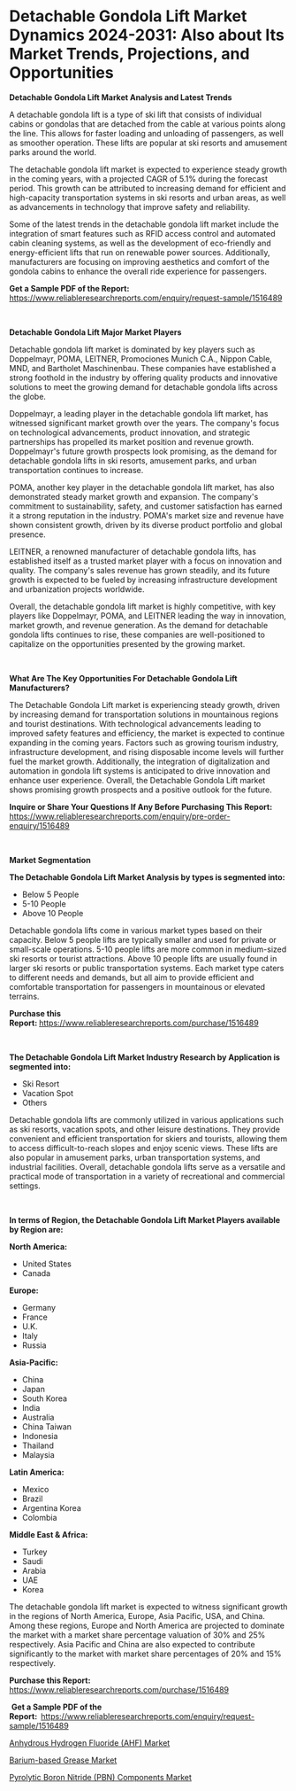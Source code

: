<p><h1>Detachable Gondola Lift Market Dynamics 2024-2031: Also about Its Market Trends, Projections, and Opportunities</h1></p><p><strong>Detachable Gondola Lift Market Analysis and Latest Trends</strong></p>
<p><p>A detachable gondola lift is a type of ski lift that consists of individual cabins or gondolas that are detached from the cable at various points along the line. This allows for faster loading and unloading of passengers, as well as smoother operation. These lifts are popular at ski resorts and amusement parks around the world.</p><p>The detachable gondola lift market is expected to experience steady growth in the coming years, with a projected CAGR of 5.1% during the forecast period. This growth can be attributed to increasing demand for efficient and high-capacity transportation systems in ski resorts and urban areas, as well as advancements in technology that improve safety and reliability.</p><p>Some of the latest trends in the detachable gondola lift market include the integration of smart features such as RFID access control and automated cabin cleaning systems, as well as the development of eco-friendly and energy-efficient lifts that run on renewable power sources. Additionally, manufacturers are focusing on improving aesthetics and comfort of the gondola cabins to enhance the overall ride experience for passengers.</p></p>
<p><strong>Get a Sample PDF of the Report:&nbsp;</strong> <a href="https://www.reliableresearchreports.com/enquiry/request-sample/1516489">https://www.reliableresearchreports.com/enquiry/request-sample/1516489</a></p>
<p>&nbsp;</p>
<p><strong>Detachable Gondola Lift Major Market Players</strong></p>
<p><p>Detachable gondola lift market is dominated by key players such as Doppelmayr, POMA, LEITNER, Promociones Munich C.A., Nippon Cable, MND, and Bartholet Maschinenbau. These companies have established a strong foothold in the industry by offering quality products and innovative solutions to meet the growing demand for detachable gondola lifts across the globe.</p><p>Doppelmayr, a leading player in the detachable gondola lift market, has witnessed significant market growth over the years. The company's focus on technological advancements, product innovation, and strategic partnerships has propelled its market position and revenue growth. Doppelmayr's future growth prospects look promising, as the demand for detachable gondola lifts in ski resorts, amusement parks, and urban transportation continues to increase.</p><p>POMA, another key player in the detachable gondola lift market, has also demonstrated steady market growth and expansion. The company's commitment to sustainability, safety, and customer satisfaction has earned it a strong reputation in the industry. POMA's market size and revenue have shown consistent growth, driven by its diverse product portfolio and global presence.</p><p>LEITNER, a renowned manufacturer of detachable gondola lifts, has established itself as a trusted market player with a focus on innovation and quality. The company's sales revenue has grown steadily, and its future growth is expected to be fueled by increasing infrastructure development and urbanization projects worldwide.</p><p>Overall, the detachable gondola lift market is highly competitive, with key players like Doppelmayr, POMA, and LEITNER leading the way in innovation, market growth, and revenue generation. As the demand for detachable gondola lifts continues to rise, these companies are well-positioned to capitalize on the opportunities presented by the growing market.</p></p>
<p>&nbsp;</p>
<p><strong>What Are The Key Opportunities For Detachable Gondola Lift Manufacturers?</strong></p>
<p><p>The Detachable Gondola Lift market is experiencing steady growth, driven by increasing demand for transportation solutions in mountainous regions and tourist destinations. With technological advancements leading to improved safety features and efficiency, the market is expected to continue expanding in the coming years. Factors such as growing tourism industry, infrastructure development, and rising disposable income levels will further fuel the market growth. Additionally, the integration of digitalization and automation in gondola lift systems is anticipated to drive innovation and enhance user experience. Overall, the Detachable Gondola Lift market shows promising growth prospects and a positive outlook for the future.</p></p>
<p><strong>Inquire or Share Your Questions If Any Before Purchasing This Report:</strong> <a href="https://www.reliableresearchreports.com/enquiry/pre-order-enquiry/1516489">https://www.reliableresearchreports.com/enquiry/pre-order-enquiry/1516489</a></p>
<p>&nbsp;</p>
<p><strong>Market Segmentation</strong></p>
<p><strong>The Detachable Gondola Lift Market Analysis by types is segmented into:</strong></p>
<p><ul><li>Below 5 People</li><li>5-10 People</li><li>Above 10 People</li></ul></p>
<p><p>Detachable gondola lifts come in various market types based on their capacity. Below 5 people lifts are typically smaller and used for private or small-scale operations. 5-10 people lifts are more common in medium-sized ski resorts or tourist attractions. Above 10 people lifts are usually found in larger ski resorts or public transportation systems. Each market type caters to different needs and demands, but all aim to provide efficient and comfortable transportation for passengers in mountainous or elevated terrains.</p></p>
<p><strong>Purchase this Report:&nbsp;</strong><a href="https://www.reliableresearchreports.com/purchase/1516489">https://www.reliableresearchreports.com/purchase/1516489</a></p>
<p>&nbsp;</p>
<p><strong>The Detachable Gondola Lift Market Industry Research by Application is segmented into:</strong></p>
<p><ul><li>Ski Resort</li><li>Vacation Spot</li><li>Others</li></ul></p>
<p><p>Detachable gondola lifts are commonly utilized in various applications such as ski resorts, vacation spots, and other leisure destinations. They provide convenient and efficient transportation for skiers and tourists, allowing them to access difficult-to-reach slopes and enjoy scenic views. These lifts are also popular in amusement parks, urban transportation systems, and industrial facilities. Overall, detachable gondola lifts serve as a versatile and practical mode of transportation in a variety of recreational and commercial settings.</p></p>
<p>&nbsp;</p>
<p><strong>In terms of Region, the Detachable Gondola Lift Market Players available by Region are:</strong></p>
<p>
    <p> <strong> North America: </strong>
        <ul>
            <li>United States</li>
            <li>Canada</li>
        </ul>
        </p> 
    <p> <strong> Europe: </strong>
        <ul>
            <li>Germany</li>
            <li>France</li>
            <li>U.K.</li>
            <li>Italy</li>
            <li>Russia</li>
        </ul>
        </p> 
    <p> <strong> Asia-Pacific: </strong>
        <ul>
            <li>China</li>
            <li>Japan</li>
            <li>South Korea</li>
            <li>India</li>
            <li>Australia</li>
            <li>China Taiwan</li>
            <li>Indonesia</li>
            <li>Thailand</li>
            <li>Malaysia</li>
        </ul>
        </p> 
    <p> <strong> Latin America: </strong>
        <ul>
            <li>Mexico</li>
            <li>Brazil</li>
            <li>Argentina Korea</li>
            <li>Colombia</li>
        </ul>
        </p> 
    <p> <strong> Middle East & Africa: </strong>
        <ul>
            <li>Turkey</li>
            <li>Saudi</li>
            <li>Arabia</li>
            <li>UAE</li>
            <li>Korea</li>
        </ul>
    </p>
    </p>
<p><p>The detachable gondola lift market is expected to witness significant growth in the regions of North America, Europe, Asia Pacific, USA, and China. Among these regions, Europe and North America are projected to dominate the market with a market share percentage valuation of 30% and 25% respectively. Asia Pacific and China are also expected to contribute significantly to the market with market share percentages of 20% and 15% respectively.</p></p>
<p><strong>Purchase this Report: </strong><a href="https://www.reliableresearchreports.com/purchase/1516489">https://www.reliableresearchreports.com/purchase/1516489</a></p>
<p>&nbsp;<strong>Get a Sample PDF of the Report:&nbsp;&nbsp;</strong><a href="https://www.reliableresearchreports.com/enquiry/request-sample/1516489">https://www.reliableresearchreports.com/enquiry/request-sample/1516489</a></p>
<p><strong></strong></p>
<p><p><a href="https://view.publitas.com/reportprime-1/anhydrous-hydrogen-fluoride-ahf-market-size-reflecting-a-forecast-till-2031-market-by-type-by-application-and-by-geography/">Anhydrous Hydrogen Fluoride (AHF) Market</a></p><p><a href="https://view.publitas.com/reportprime-1/barium-based-grease-market-size-market-share-and-global-market-analysis-report-2024-2031/">Barium-based Grease Market</a></p><p><a href="https://view.publitas.com/reportprime-1/pyrolytic-boron-nitride-pbn-components-market-research-report-provides-critical-insights-that-can-help-shape-business-development-and-investment-strategies/">Pyrolytic Boron Nitride (PBN) Components Market</a></p></p>